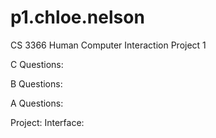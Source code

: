 # p1.chloe.nelson
CS 3366 Human Computer Interaction Project 1


C Questions:


B Questions:


A Questions:

Project:
Interface:

